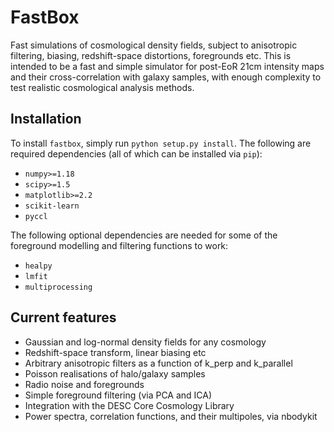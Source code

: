# FastBox

Fast simulations of cosmological density fields, subject to anisotropic filtering, biasing, redshift-space distortions, foregrounds etc. This is intended to be a fast and simple simulator for post-EoR 21cm intensity maps and their cross-correlation with galaxy samples, with enough complexity to test realistic cosmological analysis methods.


## Installation

To install `fastbox`, simply run `python setup.py install`. The following are required dependencies (all of which can be installed via `pip`):

* `numpy>=1.18`
* `scipy>=1.5`
* `matplotlib>=2.2`
* `scikit-learn`
* `pyccl`

The following optional dependencies are needed for some of the foreground modelling and filtering functions to work:

* `healpy`
* `lmfit`
* `multiprocessing`


## Current features

* Gaussian and log-normal density fields for any cosmology
* Redshift-space transform, linear biasing etc
* Arbitrary anisotropic filters as a function of k_perp and k_parallel
* Poisson realisations of halo/galaxy samples
* Radio noise and foregrounds
* Simple foreground filtering (via PCA and ICA)
* Integration with the DESC Core Cosmology Library
* Power spectra, correlation functions, and their multipoles, via nbodykit
